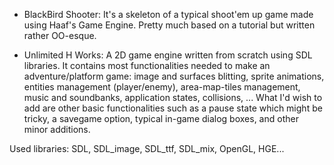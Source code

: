 - BlackBird Shooter: 
It's a skeleton of a typical shoot'em up game made using Haaf's Game Engine. Pretty much based on a tutorial but written rather OO-esque.

- Unlimited H Works:
A 2D game engine written from scratch using SDL libraries. It contains most functionalities needed to make an adventure/platform game: image and surfaces blitting, sprite animations, entities management (player/enemy), area-map-tiles management, music and soundbanks, application states, collisions, ... What I'd wish to add are other basic functionalities such as a pause state which might be tricky, a savegame option, typical in-game dialog boxes, and other minor additions.

Used libraries:
SDL, SDL_image, SDL_ttf, SDL_mix, OpenGL, HGE...
